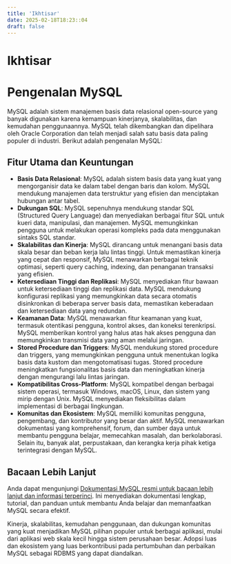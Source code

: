 ```yaml
---
title: 'Ikhtisar'
date: 2025-02-18T18:23::04
draft: false
---
```


# Ikhtisar

# Pengenalan MySQL

MySQL adalah sistem manajemen basis data relasional open-source yang banyak digunakan karena kemampuan kinerjanya, skalabilitas, dan kemudahan penggunaannya. MySQL telah dikembangkan dan dipelihara oleh Oracle Corporation dan telah menjadi salah satu basis data paling populer di industri. Berikut adalah pengenalan MySQL:

## Fitur Utama dan Keuntungan

- **Basis Data Relasional**: MySQL adalah sistem basis data yang kuat yang mengorganisir data ke dalam tabel dengan baris dan kolom. MySQL mendukung manajemen data terstruktur yang efisien dan menciptakan hubungan antar tabel.
- **Dukungan SQL**: MySQL sepenuhnya mendukung standar SQL (Structured Query Language) dan menyediakan berbagai fitur SQL untuk kueri data, manipulasi, dan manajemen. MySQL memungkinkan pengguna untuk melakukan operasi kompleks pada data menggunakan sintaks SQL standar.
- **Skalabilitas dan Kinerja**: MySQL dirancang untuk menangani basis data skala besar dan beban kerja lalu lintas tinggi. Untuk memastikan kinerja yang cepat dan responsif, MySQL menawarkan berbagai teknik optimasi, seperti query caching, indexing, dan penanganan transaksi yang efisien.
- **Ketersediaan Tinggi dan Replikasi**: MySQL menyediakan fitur bawaan untuk ketersediaan tinggi dan replikasi data. MySQL mendukung konfigurasi replikasi yang memungkinkan data secara otomatis disinkronkan di beberapa server basis data, memastikan keberadaan dan ketersediaan data yang redundan.
- **Keamanan Data**: MySQL menawarkan fitur keamanan yang kuat, termasuk otentikasi pengguna, kontrol akses, dan koneksi terenkripsi. MySQL memberikan kontrol yang halus atas hak akses pengguna dan memungkinkan transmisi data yang aman melalui jaringan.
- **Stored Procedure dan Triggers**: MySQL mendukung stored procedure dan triggers, yang memungkinkan pengguna untuk menentukan logika basis data kustom dan mengotomatisasi tugas. Stored procedure meningkatkan fungsionalitas basis data dan meningkatkan kinerja dengan mengurangi lalu lintas jaringan.
- **Kompatibilitas Cross-Platform**: MySQL kompatibel dengan berbagai sistem operasi, termasuk Windows, macOS, Linux, dan sistem yang mirip dengan Unix. MySQL menyediakan fleksibilitas dalam implementasi di berbagai lingkungan.
- **Komunitas dan Ekosistem**: MySQL memiliki komunitas pengguna, pengembang, dan kontributor yang besar dan aktif. MySQL menawarkan dokumentasi yang komprehensif, forum, dan sumber daya untuk membantu pengguna belajar, memecahkan masalah, dan berkolaborasi. Selain itu, banyak alat, perpustakaan, dan kerangka kerja pihak ketiga terintegrasi dengan MySQL.

## Bacaan Lebih Lanjut

Anda dapat mengunjungi [Dokumentasi MySQL resmi untuk bacaan lebih lanjut dan informasi terperinci](https://dev.mysql.com/doc/). Ini menyediakan dokumentasi lengkap, tutorial, dan panduan untuk membantu Anda belajar dan memanfaatkan MySQL secara efektif.

Kinerja, skalabilitas, kemudahan penggunaan, dan dukungan komunitas yang kuat menjadikan MySQL pilihan populer untuk berbagai aplikasi, mulai dari aplikasi web skala kecil hingga sistem perusahaan besar. Adopsi luas dan ekosistem yang luas berkontribusi pada pertumbuhan dan perbaikan MySQL sebagai RDBMS yang dapat diandalkan.

